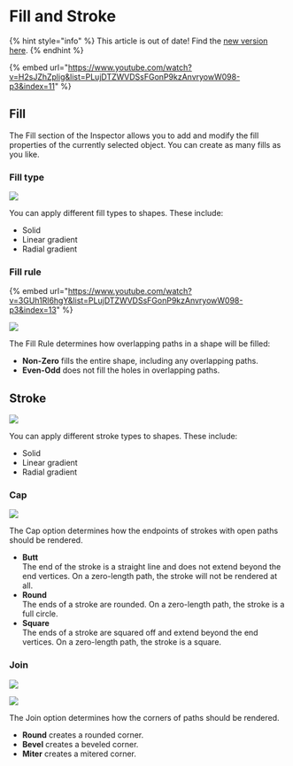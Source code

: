 # Fill and Stroke



{% hint style="info" %}
This article is out of date! Find the [new version here](https://rive.app/community/doc/fill-and-stroke/docssRdNqU2I).
{% endhint %}

{% embed url="https://www.youtube.com/watch?v=H2sJZhZplig&list=PLujDTZWVDSsFGonP9kzAnvryowW098-p3&index=11" %}

## **Fill**

The Fill section of the Inspector allows you to add and modify the fill properties of the currently selected object. You can create as many fills as you like.

### **Fill type**

![](<../../../.gitbook/assets/fill\_type (1) (1) (1).gif>)

You can apply different fill types to shapes. These include:

* Solid
* Linear gradient
* Radial gradient

### **Fill rule**

{% embed url="https://www.youtube.com/watch?v=3GUh1Rl6hgY&list=PLujDTZWVDSsFGonP9kzAnvryowW098-p3&index=13" %}

![](<../../../.gitbook/assets/fill\_rule (1).gif>)

The Fill Rule determines how overlapping paths in a shape will be filled:

* **Non-Zero** fills the entire shape, including any overlapping paths.
* **Even-Odd** does not fill the holes in overlapping paths.

## **Stroke**

![](<../../../.gitbook/assets/stroke\_type (1).gif>)

You can apply different stroke types to shapes. These include:

* Solid
* Linear gradient
* Radial gradient

### **Cap**

![](<../../../.gitbook/assets/cups (1).gif>)

The Cap option determines how the endpoints of strokes with open paths should be rendered.

* **Butt**\
  The end of the stroke is a straight line and does not extend beyond the end vertices. On a zero-length path, the stroke will not be rendered at all.
* **Round**\
  The ends of a stroke are rounded. On a zero-length path, the stroke is a full circle.
* **Square**\
  The ends of a stroke are squared off and extend beyond the end vertices. On a zero-length path, the stroke is a square.

### **Join**

![](<../../../.gitbook/assets/join (1).gif>)

![](../../../.gitbook/assets/join.gif)

The Join option determines how the corners of paths should be rendered.

* **Round** creates a rounded corner.
* **Bevel** creates a beveled corner.
* **Miter** creates a mitered corner.

